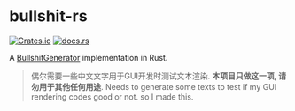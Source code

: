 # bullshit-rs  
[![Crates.io](https://img.shields.io/crates/v/bullshit-rs?style=flat-square)](https://crates.io/crates/bullshit-rs)
[![docs.rs](https://img.shields.io/docsrs/bullshit-rs?style=flat-square)](https://docs.rs/bullshit-rs)

A [BullshitGenerator](https://github.com/menzi11/BullshitGenerator) implementation in Rust.

> 偶尔需要一些中文文字用于GUI开发时测试文本渲染. __本项目只做这一项, 请勿用于其他任何用途__.
> Needs to generate some texts to test if my GUI rendering codes good or not. so I made this.

